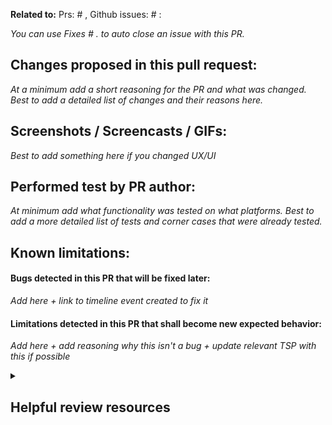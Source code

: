 **Related to:** Prs: # , Github issues: # :

_You can use Fixes # . to auto close an issue with this PR._

<h2>Changes proposed in this pull request:</h2>

_At a minimum add a short reasoning for the PR and what was changed. Best to add a detailed list of changes and their reasons here._

<h2>Screenshots / Screencasts / GIFs:</h2>

_Best to add something here if you changed UX/UI_

<h2>Performed test by PR author:</h2>

_At minimum add what functionality was tested on what platforms. Best to add a more detailed list of tests and corner cases that were already tested._

<h2>Known limitations:</h2>

<h4>Bugs detected in this PR that will be fixed later:</h4>

_Add here + link to timeline event created to fix it_

<h4>Limitations detected in this PR that shall become new expected behavior:</h4>

_Add here + add reasoning why this isn't a bug + update relevant TSP with this if possible_

<details>
<summary><h2>Helpful review resources</h2></summary>

<h4>Questions to ask yourself when reviewing:</h4>

- Do I understand which problem the merge request will solve?
- Is the work I see complete?
  - No bugs or open corner cases?
  - Is all the needed documentation there?
  - Is the UX/UI according to a mockup by the UX designer or as discussed in the team? Or is it small/simple enough to be decided between myself and the PR author alone?
  - Are all the user visible messages small and sane or discussed with the UX designer and translatable?
  - Are all dialogs working in the dialogs debug setup?
- Have I tested the code at least once on all relevant use cases, platforms and with mocklink, SITL or an actual plane as necessary or have I double checked with the PR author that this has happened?
- Is the code quality according to coding guidelines?
- Small-but-annoying stuff like typos etc.

<h4>Reactions to review findings:</h4>

- **Opinion Piece**
  - Add [OP] to your comment
  - Code that is OK like it is but could be solved otherwise.
- **Just-do-it**
  - Add [JDI] to your comment
  - Trivial stuff like typos that can be fixed without further review.
- **Regular finding**
  - Add a normal comment
  - A finding that needs changing and discussion. The author is supposed to fix it and let it be reviewed again.
- **Blocker**
  - Add a normal comment and discuss offline asap
  - A finding that the reviewer considers going against good practices or fundamentally flawed. Severe rewriting and fixing are in order
- **Praise**
  - Add an emoji ;)
  - If the code is awesome, give feedback

</details>